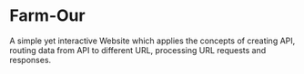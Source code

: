 # Farm-Our
A simple yet interactive Website which applies the concepts of creating API, routing data from API to different URL, processing URL requests and responses.
